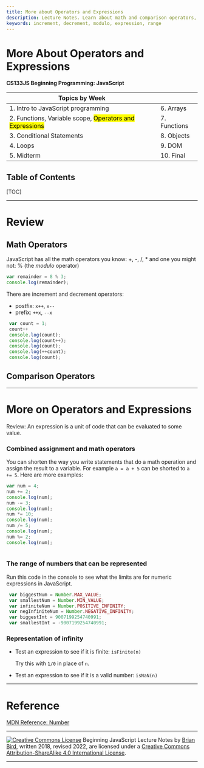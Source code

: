 ```yaml
---
title: More about Operators and Expressions
description: Lecture Notes. Learn about math and comparison operators, combined assignment operators and number ranges and the definition of an expression.
keywords: increment, decrement, modulo, expression, range
---
```


<h1>More About Operators and Expressions</h1>

**CS133JS Beginning Programming: JavaScript**

| Topics by Week                                               |              |
| ------------------------------------------------------------ | ------------ |
| 1. Intro to JavaScript programming                           | 6. Arrays    |
| 2. Functions, Variable scope,  <mark>Operators and Expressions</mark> | 7. Functions |
| 3. Conditional Statements                                    | 8. Objects   |
| 4. Loops                                                     | 9. DOM       |
| 5. Midterm                                                   | 10. Final    |



<h2>Table of Contents</h2>

[TOC]

------

# Review

## Math Operators

JavaScript has all the math operators you know: +, -, /, * and one you might not: % (the *modulo* operator) 

```javascript
var remainder = 8 % 3;
console.log(remainder); 
```

There are increment and decrement operators:

- postfix: `x++`, `x--`
- prefix: `++x`, `--x`

```javascript
 var count = 1;
 count++
 console.log(count);
 console.log(count++);
 console.log(count);
 console.log(++count);
 console.log(count);
```

 

## Comparison Operators



------

# More on Operators and Expressions

Review: An expression is a unit of code that can be evaluated to some value.

### Combined assignment and math operators

You can shorten the way you write statements that do a math operation and assign the result to a variable. For example `a = a + 5` can be shorted to `a += 5`. Here are more examples:

```javascript
var num = 4;
num += 2;
console.log(num);
num -= 3;
console.log(num);
num *= 10;
console.log(num);
num /= 5;
console.log(num);
num %= 2;
console.log(num);
 
```



### The range of numbers that can be represented

Run this code in the console to see what the limits are for numeric expressions in JavaScript.

```javascript
 var biggestNum = Number.MAX_VALUE; 
 var smallestNum = Number.MIN_VALUE; 
 var infiniteNum = Number.POSITIVE_INFINITY; 
 var negInfiniteNum = Number.NEGATIVE_INFINITY; 
 var biggestInt = 9007199254740991; 
 var smallestInt = -9007199254740991;

```

### Representation of infinity

- Test an expression to see if it is finite: `isFinite(n)`

  Try this with `1/0` in place of `n`.

- Test an expression to see if it is a valid number: `isNaN(n)`




------

# Reference

[MDN Reference: Number](https://developer.mozilla.org/en-US/docs/Web/JavaScript/Reference/Global_Objects/Number) 

------

[![Creative Commons License](https://i.creativecommons.org/l/by-sa/4.0/88x31.png)](http://creativecommons.org/licenses/by-sa/4.0/) Beginning JavaScript Lecture Notes by [Brian Bird](https://profbird.dev), written 2018, revised <time>2022</time>, are licensed under a [Creative Commons Attribution-ShareAlike 4.0 International License](http://creativecommons.org/licenses/by-sa/4.0/). 

------------
   ```

   ```